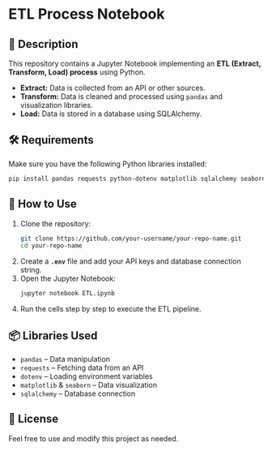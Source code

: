 # ETL Process Notebook

## 📌 Description  
This repository contains a Jupyter Notebook implementing an **ETL (Extract, Transform, Load) process** using Python.  
- **Extract:** Data is collected from an API or other sources.  
- **Transform:** Data is cleaned and processed using `pandas` and visualization libraries.  
- **Load:** Data is stored in a database using SQLAlchemy.  

## 🛠️ Requirements  
Make sure you have the following Python libraries installed:  
```bash
pip install pandas requests python-dotenv matplotlib sqlalchemy seaborn
```

## 🚀 How to Use  
1. Clone the repository:  
   ```bash
   git clone https://github.com/your-username/your-repo-name.git
   cd your-repo-name
   ```
2. Create a **`.env`** file and add your API keys and database connection string.  
3. Open the Jupyter Notebook:  
   ```bash
   jupyter notebook ETL.ipynb
   ```
4. Run the cells step by step to execute the ETL pipeline.  

## 📦 Libraries Used  
- `pandas` – Data manipulation  
- `requests` – Fetching data from an API  
- `dotenv` – Loading environment variables  
- `matplotlib` & `seaborn` – Data visualization  
- `sqlalchemy` – Database connection  

## 📄 License  
Feel free to use and modify this project as needed.  
